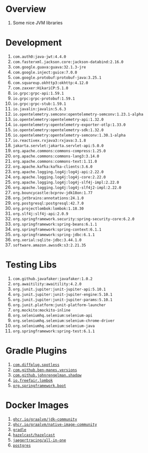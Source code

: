 # Overview
1. Some nice JVM libraries


# Development
1. `com.auth0:java-jwt:4.4.0`
1. `com.fasterxml.jackson.core:jackson-databind:2.16.0`
1. `com.google.guava:guava:32.1.3-jre`
1. `com.google.inject:guice:7.0.0`
1. `com.google.protobuf:protobuf-java:3.25.1`
1. `com.squareup.okhttp3:okhttp:4.12.0`
1. `com.zaxxer:HikariCP:5.1.0`
1. `io.grpc:grpc-api:1.59.1`
1. `io.grpc:grpc-protobuf:1.59.1`
1. `io.grpc:grpc-stub:1.59.1`
1. `io.javalin:javalin:5.6.3`
1. `io.opentelemetry.semconv:opentelemetry-semconv:1.23.1-alpha`
1. `io.opentelemetry:opentelemetry-api:1.32.0`
1. `io.opentelemetry:opentelemetry-exporter-otlp:1.33.0`
1. `io.opentelemetry:opentelemetry-sdk:1.32.0`
1. `io.opentelemetry:opentelemetry-semconv:1.30.1-alpha`
1. `io.reactivex.rxjava3:rxjava:3.1.8`
1. `jakarta.servlet:jakarta.servlet-api:5.0.0`
1. `org.apache.commons:commons-compress:1.25.0`
1. `org.apache.commons:commons-lang3:3.14.0`
1. `org.apache.commons:commons-text:1.11.0`
1. `org.apache.kafka:kafka-clients:3.6.0`
1. `org.apache.logging.log4j:log4j-api:2.22.0`
1. `org.apache.logging.log4j:log4j-core:2.22.0`
1. `org.apache.logging.log4j:log4j-slf4j-impl:2.22.0`
1. `org.apache.logging.log4j:log4j-slf4j2-impl:2.22.0`
1. `org.bouncycastle:bcprov-jdk18on:1.77`
1. `org.jetbrains:annotations:24.1.0`
1. `org.postgresql:postgresql:42.7.0`
1. `org.projectlombok:lombok:1.18.30`
1. `org.slf4j:slf4j-api:2.0.9`
1. `org.springframework.security:spring-security-core:6.2.0`
1. `org.springframework:spring-beans:6.1.1`
1. `org.springframework:spring-context:6.1.1`
1. `org.springframework:spring-jdbc:6.1.1`
1. `org.xerial:sqlite-jdbc:3.44.1.0`
1. `software.amazon.awssdk:s3:2.21.35`


# Testing Libs
1. `com.github.javafaker:javafaker:1.0.2`
1. `org.awaitility:awaitility:4.2.0`
1. `org.junit.jupiter:junit-jupiter-api:5.10.1`
1. `org.junit.jupiter:junit-jupiter-engine:5.10.1`
1. `org.junit.jupiter:junit-jupiter-params:5.10.1`
1. `org.junit.platform:junit-platform-launcher`
1. `org.mockito:mockito-inline`
1. `org.seleniumhq.selenium:selenium-api`
1. `org.seleniumhq.selenium:selenium-chrome-driver`
1. `org.seleniumhq.selenium:selenium-java`
1. `org.springframework:spring-test:6.1.1`


# Gradle Plugins
1. [`com.diffplug.spotless`](https://plugins.gradle.org/plugin/com.diffplug.gradle.spotless)
1. [`com.github.ben-manes.versions`](https://plugins.gradle.org/plugin/com.github.ben-manes.versions)
1. [`com.github.johnrengelman.shadow`](https://plugins.gradle.org/plugin/com.github.johnrengelman.shadow)
1. [`io.freefair.lombok`](https://plugins.gradle.org/plugin/io.freefair.lombok)
1. [`org.springframework.boot`](https://plugins.gradle.org/plugin/org.springframework.boot)


# Docker Images
1. [`ghcr.io/graalvm/jdk-community`](https://github.com/graalvm/container/pkgs/container/jdk-community)
1. [`ghcr.io/graalvm/native-image-community`](https://github.com/graalvm/container/pkgs/container/native-image-community)
1. [`gradle`](https://hub.docker.com/_/gradle)
1. [`hazelcast/hazelcast`](https://docs.hazelcast.com/hazelcast/5.3/getting-started/get-started-docker)
1. [`jaegertracing/all-in-one`](https://www.jaegertracing.io/docs/1.58/getting-started/)
1. [`postgres`](https://hub.docker.com/_/postgres)

